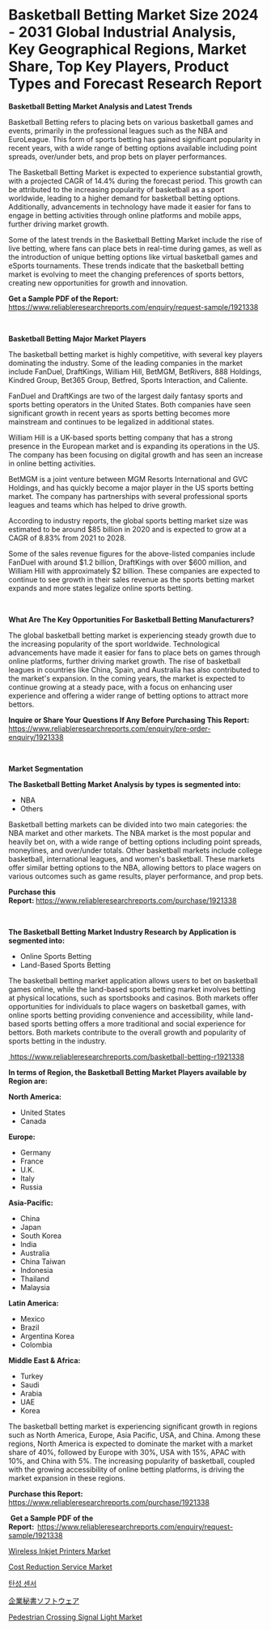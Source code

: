 <p><h1>Basketball Betting Market Size 2024 - 2031 Global Industrial Analysis, Key Geographical Regions, Market Share, Top Key Players, Product Types and Forecast Research Report</h1></p><p><strong>Basketball Betting Market Analysis and Latest Trends</strong></p>
<p><p>Basketball Betting refers to placing bets on various basketball games and events, primarily in the professional leagues such as the NBA and EuroLeague. This form of sports betting has gained significant popularity in recent years, with a wide range of betting options available including point spreads, over/under bets, and prop bets on player performances.</p><p>The Basketball Betting Market is expected to experience substantial growth, with a projected CAGR of 14.4% during the forecast period. This growth can be attributed to the increasing popularity of basketball as a sport worldwide, leading to a higher demand for basketball betting options. Additionally, advancements in technology have made it easier for fans to engage in betting activities through online platforms and mobile apps, further driving market growth.</p><p>Some of the latest trends in the Basketball Betting Market include the rise of live betting, where fans can place bets in real-time during games, as well as the introduction of unique betting options like virtual basketball games and eSports tournaments. These trends indicate that the basketball betting market is evolving to meet the changing preferences of sports bettors, creating new opportunities for growth and innovation.</p></p>
<p><strong>Get a Sample PDF of the Report:&nbsp;</strong> <a href="https://www.reliableresearchreports.com/enquiry/request-sample/1921338">https://www.reliableresearchreports.com/enquiry/request-sample/1921338</a></p>
<p>&nbsp;</p>
<p><strong>Basketball Betting Major Market Players</strong></p>
<p><p>The basketball betting market is highly competitive, with several key players dominating the industry. Some of the leading companies in the market include FanDuel, DraftKings, William Hill, BetMGM, BetRivers, 888 Holdings, Kindred Group, Bet365 Group, Betfred, Sports Interaction, and Caliente. </p><p>FanDuel and DraftKings are two of the largest daily fantasy sports and sports betting operators in the United States. Both companies have seen significant growth in recent years as sports betting becomes more mainstream and continues to be legalized in additional states. </p><p>William Hill is a UK-based sports betting company that has a strong presence in the European market and is expanding its operations in the US. The company has been focusing on digital growth and has seen an increase in online betting activities.</p><p>BetMGM is a joint venture between MGM Resorts International and GVC Holdings, and has quickly become a major player in the US sports betting market. The company has partnerships with several professional sports leagues and teams which has helped to drive growth.</p><p>According to industry reports, the global sports betting market size was estimated to be around $85 billion in 2020 and is expected to grow at a CAGR of 8.83% from 2021 to 2028.</p><p>Some of the sales revenue figures for the above-listed companies include FanDuel with around $1.2 billion, DraftKings with over $600 million, and William Hill with approximately $2 billion. These companies are expected to continue to see growth in their sales revenue as the sports betting market expands and more states legalize online sports betting.</p></p>
<p>&nbsp;</p>
<p><strong>What Are The Key Opportunities For Basketball Betting Manufacturers?</strong></p>
<p><p>The global basketball betting market is experiencing steady growth due to the increasing popularity of the sport worldwide. Technological advancements have made it easier for fans to place bets on games through online platforms, further driving market growth. The rise of basketball leagues in countries like China, Spain, and Australia has also contributed to the market's expansion. In the coming years, the market is expected to continue growing at a steady pace, with a focus on enhancing user experience and offering a wider range of betting options to attract more bettors.</p></p>
<p><strong>Inquire or Share Your Questions If Any Before Purchasing This Report:</strong> <a href="https://www.reliableresearchreports.com/enquiry/pre-order-enquiry/1921338">https://www.reliableresearchreports.com/enquiry/pre-order-enquiry/1921338</a></p>
<p>&nbsp;</p>
<p><strong>Market Segmentation</strong></p>
<p><strong>The Basketball Betting Market Analysis by types is segmented into:</strong></p>
<p><ul><li>NBA</li><li>Others</li></ul></p>
<p><p>Basketball betting markets can be divided into two main categories: the NBA market and other markets. The NBA market is the most popular and heavily bet on, with a wide range of betting options including point spreads, moneylines, and over/under totals. Other basketball markets include college basketball, international leagues, and women's basketball. These markets offer similar betting options to the NBA, allowing bettors to place wagers on various outcomes such as game results, player performance, and prop bets.</p></p>
<p><strong>Purchase this Report:&nbsp;</strong><a href="https://www.reliableresearchreports.com/purchase/1921338">https://www.reliableresearchreports.com/purchase/1921338</a></p>
<p>&nbsp;</p>
<p><strong>The Basketball Betting Market Industry Research by Application is segmented into:</strong></p>
<p><ul><li>Online Sports Betting</li><li>Land-Based Sports Betting</li></ul></p>
<p><p>The basketball betting market application allows users to bet on basketball games online, while the land-based sports betting market involves betting at physical locations, such as sportsbooks and casinos. Both markets offer opportunities for individuals to place wagers on basketball games, with online sports betting providing convenience and accessibility, while land-based sports betting offers a more traditional and social experience for bettors. Both markets contribute to the overall growth and popularity of sports betting in the industry.</p></p>
<p><a href="https://www.reliableresearchreports.com/basketball-betting-r1921338">&nbsp;https://www.reliableresearchreports.com/basketball-betting-r1921338</a></p>
<p><strong>In terms of Region, the Basketball Betting Market Players available by Region are:</strong></p>
<p>
    <p> <strong> North America: </strong>
        <ul>
            <li>United States</li>
            <li>Canada</li>
        </ul>
        </p> 
    <p> <strong> Europe: </strong>
        <ul>
            <li>Germany</li>
            <li>France</li>
            <li>U.K.</li>
            <li>Italy</li>
            <li>Russia</li>
        </ul>
        </p> 
    <p> <strong> Asia-Pacific: </strong>
        <ul>
            <li>China</li>
            <li>Japan</li>
            <li>South Korea</li>
            <li>India</li>
            <li>Australia</li>
            <li>China Taiwan</li>
            <li>Indonesia</li>
            <li>Thailand</li>
            <li>Malaysia</li>
        </ul>
        </p> 
    <p> <strong> Latin America: </strong>
        <ul>
            <li>Mexico</li>
            <li>Brazil</li>
            <li>Argentina Korea</li>
            <li>Colombia</li>
        </ul>
        </p> 
    <p> <strong> Middle East & Africa: </strong>
        <ul>
            <li>Turkey</li>
            <li>Saudi</li>
            <li>Arabia</li>
            <li>UAE</li>
            <li>Korea</li>
        </ul>
    </p>
    </p>
<p><p>The basketball betting market is experiencing significant growth in regions such as North America, Europe, Asia Pacific, USA, and China. Among these regions, North America is expected to dominate the market with a market share of 40%, followed by Europe with 30%, USA with 15%, APAC with 10%, and China with 5%. The increasing popularity of basketball, coupled with the growing accessibility of online betting platforms, is driving the market expansion in these regions.</p></p>
<p><strong>Purchase this Report: </strong><a href="https://www.reliableresearchreports.com/purchase/1921338">https://www.reliableresearchreports.com/purchase/1921338</a></p>
<p>&nbsp;<strong>Get a Sample PDF of the Report:&nbsp;&nbsp;</strong><a href="https://www.reliableresearchreports.com/enquiry/request-sample/1921338">https://www.reliableresearchreports.com/enquiry/request-sample/1921338</a></p>
<p><strong></strong></p>
<p><p><a href="https://www.linkedin.com/pulse/analyzing-wireless-inkjet-printers-market-global-industry-perspective-jolpf?trackingId=AvgQD3FBOYhiGxPWx69%2F9w%3D%3D">Wireless Inkjet Printers Market</a></p><p><a href="https://github.com/RickHolmes3/Market-Research-Report-List-4/blob/main/cost-reduction-service-market.md">Cost Reduction Service Market</a></p><p><a href="https://medium.com/@vallieemard2023/%ED%83%84%EC%84%B1-%EC%84%BC%EC%84%9C-%EC%8B%9C%EC%9E%A5-%EC%9D%B8%EC%82%AC%EC%9D%B4%ED%8A%B8-%EC%8B%9C%EC%9E%A5-%EB%8F%99%ED%96%A5-%EC%84%B1%EC%9E%A5-2024%EB%85%84%EB%B6%80%ED%84%B0-2031%EB%85%84%EA%B9%8C%EC%A7%80-%EC%98%88%EC%B8%A1%EB%90%9C-%EA%B2%83-4f1bcf09fe84">탄성 센서</a></p><p><a href="https://medium.com/@nayelibosco2023/%E4%BC%81%E6%A5%AD%E7%A7%98%E6%9B%B8%E3%82%BD%E3%83%95%E3%83%88%E3%82%A6%E3%82%A7%E3%82%A2%E5%B8%82%E5%A0%B4%E3%81%AE%E5%88%86%E6%9E%90%E3%81%A82024%E5%B9%B4%E3%81%8B%E3%82%892031%E5%B9%B4%E3%81%BE%E3%81%A7%E3%81%AE%E4%BA%88%E6%B8%AC%E3%81%95%E3%82%8C%E3%81%9F%E8%A6%8F%E6%A8%A1-d720a09d301f">企業秘書ソフトウェア</a></p><p><a href="https://www.linkedin.com/pulse/pedestrian-crossing-signal-lightnbspmarket-focuses-market-share-pmqrf?trackingId=cOBgLZnDyodANHqBiM0iww%3D%3D">Pedestrian Crossing Signal Light Market</a></p></p>